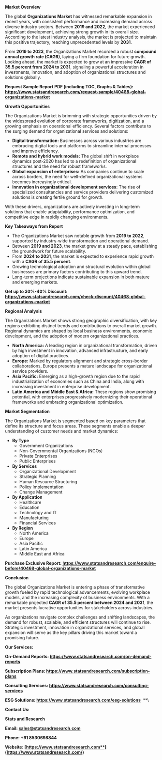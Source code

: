 ﻿**Market Overview**

The global **Organizations Market** has witnessed remarkable expansion in recent years, with consistent performance and increasing demand across diverse industry sectors. Between **2019 and 2022**, the market experienced significant development, achieving strong growth in its overall size. According to the latest industry analysis, the market is projected to maintain this positive trajectory, reaching unprecedented levels by **2031**.

From **2019 to 2023**, the Organizations Market recorded a robust **compound annual growth rate (CAGR)**, laying a firm foundation for future growth. Looking ahead, the market is expected to grow at an impressive **CAGR of 35.5 percent from 2024 to 2031**, signaling a powerful acceleration in investments, innovation, and adoption of organizational structures and solutions globally.

**Request Sample Report PDF (including TOC, Graphs & Tables): <https://www.statsandresearch.com/request-sample/40468-global-organizations-market>**

**Growth Opportunities**

The Organizations Market is brimming with strategic opportunities driven by the widespread evolution of corporate frameworks, digitization, and a growing emphasis on operational efficiency. Several factors contribute to the surging demand for organizational services and solutions:

- **Digital transformation:** Businesses across various industries are embracing digital tools and platforms to streamline internal processes and improve efficiency.
- **Remote and hybrid work models:** The global shift in workplace dynamics post-2020 has led to a redefinition of organizational structures and the need for robust frameworks.
- **Global expansion of enterprises:** As companies continue to scale across borders, the need for well-defined organizational systems becomes increasingly critical.
- **Innovation in organizational development services:** The rise of specialized consultancies and service providers delivering customized solutions is creating fertile ground for growth.

With these drivers, organizations are actively investing in long-term solutions that enable adaptability, performance optimization, and competitive edge in rapidly changing environments.

**Key Takeaways from Report**

- The Organizations Market saw notable growth from **2019 to 2022**, supported by industry-wide transformation and operational demand.
- Between **2019 and 2023**, the market grew at a steady pace, establishing the groundwork for future scalability.
- From **2024 to 2031**, the market is expected to experience rapid growth with a **CAGR of 35.5 percent**.
- Growing technological adoption and structural evolution within global businesses are primary factors contributing to this upward trend.
- Long-term projections indicate sustainable expansion in both mature and emerging markets.

**Get up to 30%-40% Discount: <https://www.statsandresearch.com/check-discount/40468-global-organizations-market>**

**Regional Analysis**

The Organizations Market shows strong geographic diversification, with key regions exhibiting distinct trends and contributions to overall market growth. Regional dynamics are shaped by local business environments, economic development, and the adoption of modern organizational practices.

- **North America:** A leading region in organizational transformation, driven by high investment in innovation, advanced infrastructure, and early adoption of digital practices.
- **Europe:** Marked by regulatory alignment and strategic cross-border collaborations, Europe presents a mature landscape for organizational service providers.
- **Asia Pacific:** Emerging as a high-growth region due to the rapid industrialization of economies such as China and India, along with increasing investment in enterprise development.
- **Latin America and Middle East & Africa:** These regions show promising potential, with enterprises progressively modernizing their operational frameworks and embracing organizational optimization.

**Market Segmentation**

The Organizations Market is segmented based on key parameters that define its structure and focus areas. These segments enable a deeper understanding of customer needs and market dynamics:

- **By Type**
  - Government Organizations
  - Non-Governmental Organizations (NGOs)
  - Private Enterprises
  - Public Enterprises
- **By Services**
  - Organizational Development
  - Strategic Planning
  - Human Resource Structuring
  - Policy Implementation
  - Change Management
- **By Application**
  - Healthcare
  - Education
  - Technology and IT
  - Manufacturing
  - Financial Services
- **By Region**
  - North America
  - Europe
  - Asia Pacific
  - Latin America
  - Middle East and Africa

**Purchase Exclusive Report: <https://www.statsandresearch.com/enquire-before/40468-global-organizations-market>**

**Conclusion**

The global Organizations Market is entering a phase of transformative growth fueled by rapid technological advancements, evolving workplace models, and the increasing complexity of business environments. With a remarkable projected **CAGR of 35.5 percent between 2024 and 2031**, the market presents lucrative opportunities for stakeholders across industries.

As organizations navigate complex challenges and shifting landscapes, the demand for robust, scalable, and efficient structures will continue to rise. Strategic investment, innovation in organizational services, and global expansion will serve as the key pillars driving this market toward a promising future.

**Our Services:** 

**On-Demand Reports: <https://www.statsandresearch.com/on-demand-reports>** 

**Subscription Plans: <https://www.statsandresearch.com/subscription-plans>** 

**Consulting Services: <https://www.statsandresearch.com/consulting-services>** 

**ESG Solutions: <https://www.statsandresearch.com/esg-solutions>** 
**\


**Contact Us:** 

**Stats and Research** 

**Email: <sales@statsandresearch.com>** 

**Phone: +91 8530698844** 

**Website: [https://www.statsandresearch.com**](https://www.statsandresearch.com/)**

